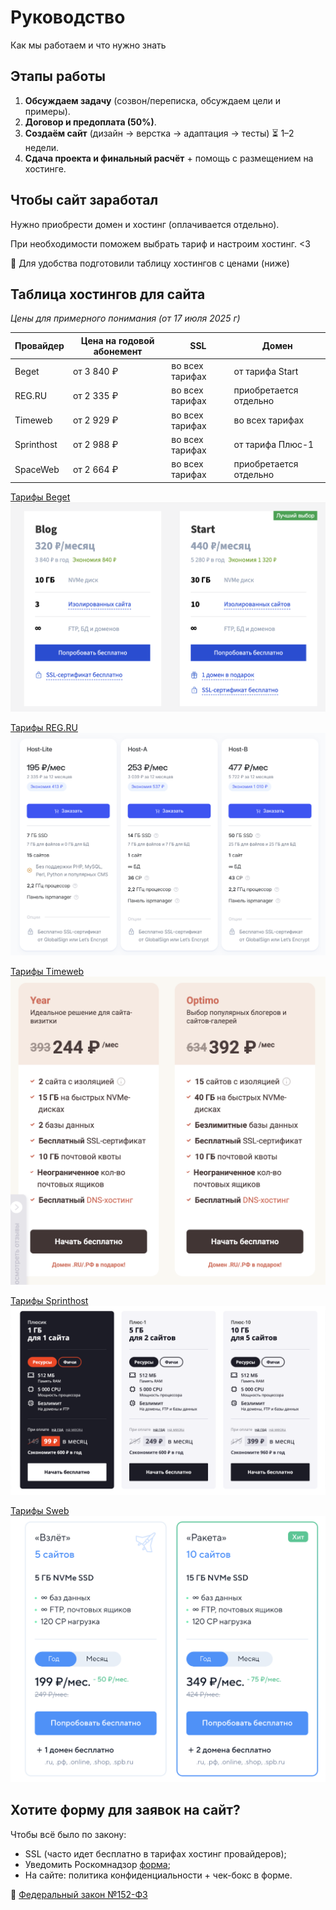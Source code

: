 # Руководство

Как мы работаем и что нужно знать

## Этапы работы

1. **Обсуждаем задачу** (созвон/переписка, обсуждаем цели и примеры).
2. **Договор и предоплата (50%)**.
3. **Создаём сайт** (дизайн → верстка → адаптация → тесты) ⏳ 1–2 недели.
4. **Сдача проекта и финальный расчёт** + помощь с размещением на хостинге.

## Чтобы сайт заработал

Нужно приобрести домен и хостинг (оплачивается отдельно).

При необходимости поможем выбрать тариф и настроим хостинг. <3

📌 Для удобства подготовили таблицу хостингов с ценами (ниже)

## Таблица хостингов для сайта

_Цены для примерного понимания (от 17 июля 2025 г)_

| Провайдер  | Цена на годовой абонемент | SSL             | Домен                  |
| ---------- | ------------------------- | --------------- | ---------------------- |
| Beget      | от 3 840 ₽                | во всех тарифах | от тарифа Start        |
| REG.RU     | от 2 335 ₽                | во всех тарифах | приобретается отдельно |
| Timeweb    | от 2 929 ₽                | во всех тарифах | во всех тарифах        |
| Sprinthost | от 2 988 ₽                | во всех тарифах | от тарифа Плюс-1       |
| SpaceWeb   | от 2 664 ₽                | во всех тарифах | приобретается отдельно |

[Тарифы Beget](https://beget.com/ru/hosting/virtual#virtual-plans-list)
![Beget](./image.png)

[Тарифы REG.RU](https://www.reg.ru/hosting/?tariff=econom)
![REG.RU](./image-1.png)

[Тарифы Timeweb](https://timeweb.com/ru/services/hosting/)
![Timeweb](./image-2.png)

[Тарифы Sprinthost](https://sprinthost.ru/)
![Sprinthost](./image-3.png)

[Тарифы Sweb](https://sweb.ru/)
![Sweb](./image-4.png)

## Хотите форму для заявок на сайт?

Чтобы всё было по закону:

- SSL (часто идет бесплатно в тарифах хостинг провайдеров);
- Уведомить Роскомнадзор [форма](https://pd.rkn.gov.ru/operators-registry/notification/form/);
- На сайте: политика конфиденциальности + чек-бокс в форме.

📄 [Федеральный закон №152-ФЗ](https://letters.kremlin.ru/info-service/acts/9)
